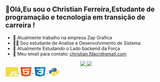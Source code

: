 ## 👋Olá,Eu sou o Christian Ferreira,Estudante de programação e tecnologia em transição de carreira !
-  💼 Atualmente trabalho na empresa Zap Grafica
-  👨‍💻 Sou estudante de Analise e Desenvolvimento de Sistema
-  📘 Atualmente Estudando o Lado backend da Força
-  📧 Meu email para contato: christian.fdacr@gmail.com
  
<div align="center">
  <a href="https://github.com/chriissf">
  <img height="180em" src="https://github-readme-stats.vercel.app/api?username=chriissf&show_icons=true&theme=dark&include_all_commits=true&count_private=true"/>
  <img height="180em" src="https://github-readme-stats.vercel.app/api/top-langs/?username=chriissf&layout=compact&langs_count=7&theme=dark"/>
</div>

  <img align="center" alt="chris-Js" height="30" width="40" src="https://raw.githubusercontent.com/devicons/devicon/master/icons/javascript/javascript-plain.svg">
  <img align="center" alt="chris-HTML" height="30" width="40" src="https://raw.githubusercontent.com/devicons/devicon/master/icons/html5/html5-original.svg">
  <img align="center" alt="chris-CSS" height="30" width="40" src="https://raw.githubusercontent.com/devicons/devicon/master/icons/css3/css3-original.svg">
  <img align="center" alt="chris-Python" height="30" width="40" src="https://raw.githubusercontent.com/devicons/devicon/master/icons/python/python-original.svg">
  </div>
  <!--
**chriissf/chriissf** is a ✨ _special_ ✨ repository because its `README.md` (this file) appears on your GitHub profile.

Here are some ideas to get you started:

- 🔭 I’m currently working on ...
- 🌱 I’m currently learning ...
- 👯 I’m looking to collaborate on ...
- 🤔 I’m looking for help with ...
- 💬 Ask me about ...
- 📫 How to reach me: ...
- 😄 Pronouns: ...
- ⚡ Fun fact: ...
-->
